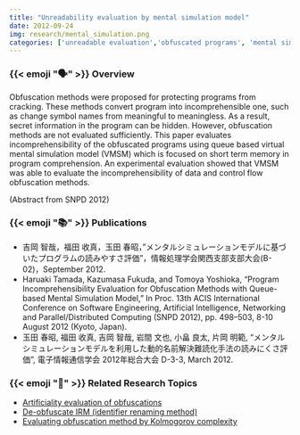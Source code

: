 ```yaml
---
title: "Unreadability evaluation by mental simulation model"
date: 2012-09-24
img: research/mental_simulation.png
categories: ['unreadable evaluation','obfuscated programs', 'mental simulation']
---
```


### {{< emoji ":speaking_head:" >}} Overview

Obfuscation methods were proposed for protecting programs from cracking.
These methods convert program into incomprehensible one, such as change symbol names from meaningful to meaningless.
As a result, secret information in the program can be hidden.
However, obfuscation methods are not evaluated sufficiently.
This paper evaluates incomprehensibility of the obfuscated programs using queue based virtual mental simulation model (VMSM) which is focused on short term memory in program comprehension.
An experimental evaluation showed that VMSM was able to evaluate the incomprehensibility of data and control flow obfuscation methods.

(Abstract from SNPD 2012)

### {{< emoji ":books:" >}} Publications

* 吉岡 智哉，福田 收真，玉田 春昭，”メンタルシミュレーションモデルに基づいたプログラムの読みやすさ評価”，情報処理学会関西支部支部大会(B-02)，September 2012.
* Haruaki Tamada, Kazumasa Fukuda, and Tomoya Yoshioka, “Program Incomprehensibility Evaluation for Obfuscation Methods with Queue-based Mental Simulation Model,” In Proc. 13th ACIS International Conference on Software Engineering, Artificial Intelligence, Networking and Parallel/Distributed Computing (SNPD 2012), pp. 498–503, 8-10 August 2012 (Kyoto, Japan).
* 玉田 春昭, 福田 收真, 吉岡 智哉, 岩間 文也, 小畠 良太, 片岡 明範, “メンタルシミュレーションモデルを利用した動的名前解決難読化手法の読みにくさ評価”, 電子情報通信学会 2012年総合大会 D-3-3, March 2012.

### {{< emoji ":handshake:" >}} Related Research Topics

* [Artificiality evaluation of obfuscations](../artificiality_evaluation)
* [De-obfuscate IRM (identifier renaming method)](../deobfuscating_identifier_renaming)
* [Evaluating obfuscation method by Kolmogorov complexity](../evaluation_obfuscation_kolmogorov)
